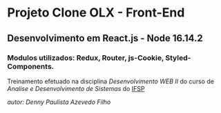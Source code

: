 # Projeto Clone OLX - Front-End

## Desenvolvimento em React.js - Node 16.14.2

### Modulos utilizados: Redux, Router, js-Cookie, Styled-Components.

Treinamento efetuado na disciplina _Desenvolvimento WEB II_ do curso de _Analise e Desenvolvimento de Sistemas_ do [IFSP](https://ifspcaraguatatuba.edu.br/)

_autor: Denny Paulista Azevedo Filho_
